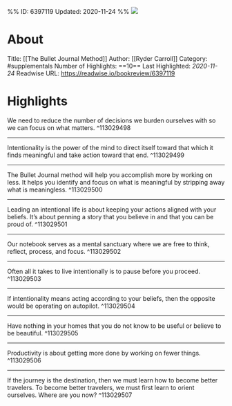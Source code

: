 %%
ID: 6397119
Updated: 2020-11-24
%%
![](https://images-na.ssl-images-amazon.com/images/I/613D-sCSsoL._SL500_.jpg)

# About
Title: [[The Bullet Journal Method]]
Author: [[Ryder Carroll]]
Category: #supplementals
Number of Highlights: ==10==
Last Highlighted: *2020-11-24*
Readwise URL: https://readwise.io/bookreview/6397119

# Highlights 
We need to reduce the number of decisions we burden ourselves with so we can focus on what matters.  ^113029498

---

Intentionality is the power of the mind to direct itself toward that which it finds meaningful and take action toward that end.  ^113029499

---

The Bullet Journal method will help you accomplish more by working on less. It helps you identify and focus on what is meaningful by stripping away what is meaningless.  ^113029500

---

Leading an intentional life is about keeping your actions aligned with your beliefs. It’s about penning a story that you believe in and that you can be proud of.  ^113029501

---

Our notebook serves as a mental sanctuary where we are free to think, reflect, process, and focus.  ^113029502

---

Often all it takes to live intentionally is to pause before you proceed.  ^113029503

---

If intentionality means acting according to your beliefs, then the opposite would be operating on autopilot.  ^113029504

---

Have nothing in your homes that you do not know to be useful or believe to be beautiful.  ^113029505

---

Productivity is about getting more done by working on fewer things.  ^113029506

---

If the journey is the destination, then we must learn how to become better travelers. To become better travelers, we must first learn to orient ourselves. Where are you now?  ^113029507

